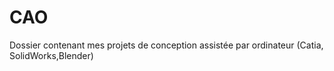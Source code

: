 # CAO
Dossier contenant mes projets de conception assistée par ordinateur (Catia, SolidWorks,Blender)
